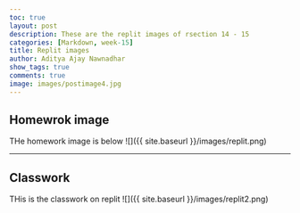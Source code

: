 ```yaml
---
toc: true
layout: post
description: These are the replit images of rsection 14 - 15
categories: [Markdown, week-15]
title: Replit images
author: Aditya Ajay Nawnadhar
show_tags: true
comments: true
image: images/postimage4.jpg
---
```


## Homewrok image 
THe homework image is below 
![]({{ site.baseurl }}/images/replit.png)

--- 

## Classwork
THis is the classwork on replit 
![]({{ site.baseurl }}/images/replit2.png)
